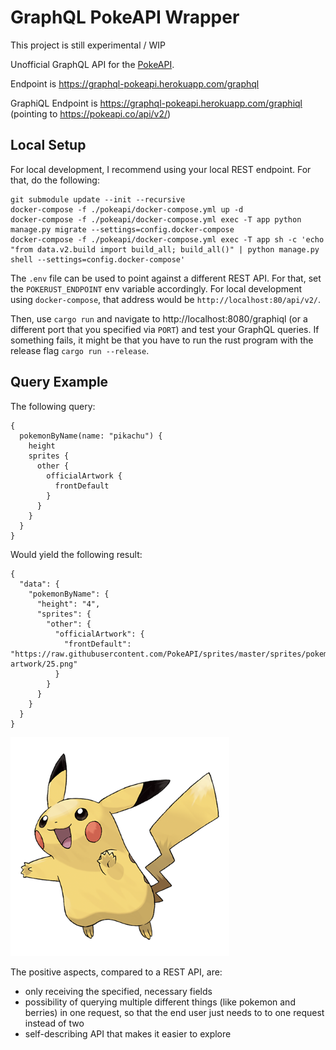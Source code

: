 # GraphQL PokeAPI Wrapper

This project is still experimental / WIP

Unofficial GraphQL API for the [PokeAPI](https://pokeapi.co).

Endpoint is https://graphql-pokeapi.herokuapp.com/graphql

GraphiQL Endpoint is https://graphql-pokeapi.herokuapp.com/graphiql (pointing to https://pokeapi.co/api/v2/)

## Local Setup

For local development, I recommend using your local REST endpoint. For that, do the following:

    git submodule update --init --recursive
    docker-compose -f ./pokeapi/docker-compose.yml up -d
    docker-compose -f ./pokeapi/docker-compose.yml exec -T app python manage.py migrate --settings=config.docker-compose
    docker-compose -f ./pokeapi/docker-compose.yml exec -T app sh -c 'echo "from data.v2.build import build_all; build_all()" | python manage.py shell --settings=config.docker-compose'

The `.env` file can be used to point against a different REST API. For that, set the `POKERUST_ENDPOINT` env variable accordingly. For local development using `docker-compose`, that address would be `http://localhost:80/api/v2/`.

Then, use `cargo run` and navigate to http://localhost:8080/graphiql (or a different port that you specified via `PORT`) and test your GraphQL queries. If something fails, it might be that you have to run the rust program with the release flag `cargo run --release`.

## Query Example

The following query:

    {
      pokemonByName(name: "pikachu") {
        height
        sprites {
          other {
            officialArtwork {
              frontDefault
            }
          }
        }
      }
    }

Would yield the following result:

    {
      "data": {
        "pokemonByName": {
          "height": "4",
          "sprites": {
            "other": {
              "officialArtwork": {
                "frontDefault": "https://raw.githubusercontent.com/PokeAPI/sprites/master/sprites/pokemon/other/official-artwork/25.png"
              }
            }
          }
        }
      }
    }

<img width="350px" height="350px" alt="Pokemon Pikachu" src="https://raw.githubusercontent.com/PokeAPI/sprites/master/sprites/pokemon/other/official-artwork/25.png" />

The positive aspects, compared to a REST API, are:

  - only receiving the specified, necessary fields
  - possibility of querying multiple different things (like pokemon and berries) in one request, so that the end user just needs to to one request instead of two
  - self-describing API that makes it easier to explore
